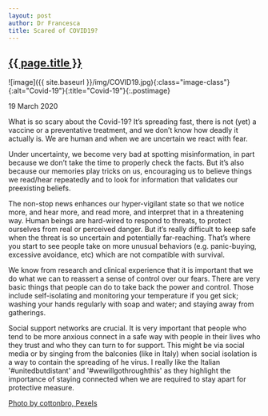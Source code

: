 ```yaml
---
layout: post
author: Dr Francesca
title: Scared of COVID19?
---
```


 <h2 class="postheader"><a href="{{ site.baseurl }}{{ page.url }}">{{ page.title }}</a></h2>


![image]({{ site.baseurl }}/img/COVID19.jpg){:class="image-class"}{:alt="Covid-19"}{:title="Covid-19"}{:.postimage}

<p class="blogdate">19 March 2020</p>


What is so scary about the Covid-19?
 It’s spreading fast, there is not (yet) a vaccine or a preventative treatment, and we don’t know how deadly it actually is. We are human and when we are uncertain we react with fear.

Under uncertainty, we become very bad at spotting misinformation, in part because we don’t take the time to properly check the facts. But it’s also because our memories play tricks on us, encouraging us to believe things we read/hear repeatedly and to look for information that validates our preexisting beliefs.


The non-stop news enhances our hyper-vigilant state so that we notice more, and hear more, and read more, and interpret that in a threatening way. Human beings are hard-wired to respond to threats, to protect ourselves from real or perceived danger. But it’s really difficult to keep safe when the threat is so uncertain and potentially far-reaching. That’s where you start to see people take on more unusual behaviors (e.g. panic-buying, excessive avoidance, etc) which are not compatible with survival.


We know from research and clinical experience that it is important that we do what we can to reassert a sense of control over our fears. There are very basic things that people can do to take back the power and control. Those include self-isolating and monitoring your temperature if you get sick; washing your hands regularly with soap and water; and staying away from  gatherings.


Social support networks are crucial. It is very important that people who tend to be more anxious connect in a safe way with people in their lives who they trust and who they can turn to for support. This might be via social media or by singing from the balconies (like in Italy) when social isolation is a way to contain the spreading of he virus.  I really like the Italian '#unitedbutdistant' and '#wewillgothroughthis' as they highlight the importance of staying connected when we are required to stay apart for protective measure.


<a href="https://www.pexels.com/photo/person-s-hand-on-a-covid19-sign-3952232/">Photo by cottonbro, Pexels</a>


<br>
<div class="sharethis-inline-share-buttons"></div>
<br>
